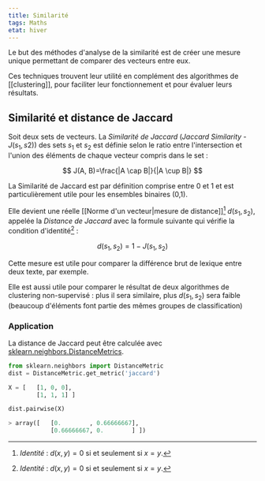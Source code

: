 ```yaml
---
title: Similarité
tags: Maths
etat: hiver
---
```


Le but des méthodes d'analyse de la similarité est de créer une mesure unique permettant de comparer des vecteurs entre eux. 

Ces techniques trouvent leur utilité en complément des algorithmes de [[clustering]], pour faciliter leur fonctionnement et pour évaluer leurs résultats.

## Similarité et distance de Jaccard

Soit deux sets de vecteurs. La *Similarité de Jaccard* (*Jaccard Similarity* - $J(s_1,s2)$) des sets $s_1$ et $s_2$ est définie selon le ratio entre l'intersection et l'union des éléments de chaque vecteur compris dans le set :

$$
J(A, B)=\frac{|A \cap B|}{|A \cup B|}
$$

La Similarité de Jaccard est par définition comprise entre 0 et 1 et est particulièrement utile pour les ensembles binaires (0,1).

Elle devient une réelle [[Norme d'un vecteur\|mesure de distance]][^1] $d(s_1,s_2)$, appelée la *Distance de Jaccard* avec la formule suivante qui vérifie la condition d'identité[^1] :

$$
d(s_1,s_2) = 1 - J(s_1,s_2)
$$

[^1]: *Identité* : $d(x,y) = 0$ si et seulement si $x=y$.

Cette mesure est utile pour comparer la différence brut de lexique entre deux texte, par exemple. 

Elle est aussi utile pour comparer le résultat de deux algorithmes de clustering non-supervisé : plus il sera similaire, plus $d(s_1,s_2)$ sera faible (beaucoup d'éléments font partie des mêmes groupes de classification)

### Application

La distance de Jaccard peut être calculée avec [sklearn.neighbors.DistanceMetrics](https://scikit-learn.org/stable/modules/generated/sklearn.neighbors.DistanceMetric.html).

```python
from sklearn.neighbors import DistanceMetric
dist = DistanceMetric.get_metric('jaccard')

X = [ 	[1, 0, 0],
    	[1, 1, 1] ]

dist.pairwise(X)

> array([	[0.        , 0.66666667],
       		[0.66666667, 0.        ] ])
````

